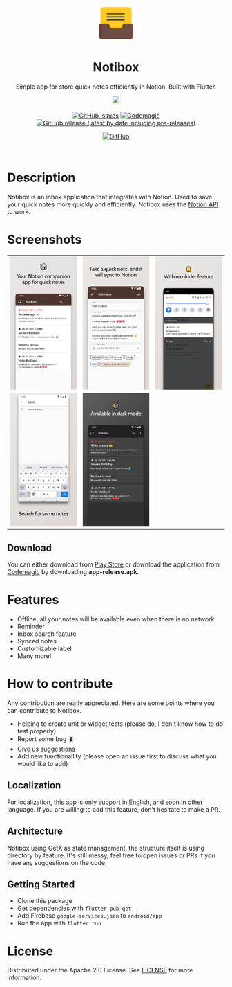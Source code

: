 <div align="center">
  <img width="80px" src="assets/logo/logo_light.svg">
  <h1>Notibox</h1>
  <p>Simple app for store quick notes efficiently in Notion. Built with Flutter.</p>
</div>

<div align="center">
<a href="#">
  <img width="150px" src="https://camo.githubusercontent.com/312337bc4c1fbc3fb62ec751bddfc5b61b8d0819c8e266c63ea35cd344f879ca/68747470733a2f2f6769746a6f75726e616c2e696f2f696d616765732f616e64726f69642d73746f72652d62616467652e706e67">
</a>
</div>
<br>
<div align="center">
  <a href="https://github.com/atticdev/Notibox/issues"><img alt="GitHub issues" src="https://img.shields.io/github/issues/atticdev/Notibox"></a>
  <a href="https://codemagic.io/apps/60f521280c5097fa1bfce8d5/60fbe739be21229f0a9ce310/latest_build"><img alt="Codemagic" src="https://api.codemagic.io/apps/60f521280c5097fa1bfce8d5/60fbe739be21229f0a9ce310/status_badge.svg"></a>
  <a href="https://github.com/atticdev/Notibox/releases"><img alt="GitHub release (latest by date including pre-releases)" src="https://img.shields.io/github/v/release/atticdev/Notibox?include_prereleases"></a>

  <a href=""><img alt="GitHub" src="https://img.shields.io/github/license/atticdev/Notibox"></a>
</div>

<br>

# Description
Notibox is an inbox application that integrates with Notion. Used to save your quick notes more quickly and efficiently. Notibox uses the [Notion API](https://developers.notion.com/) to work.

# Screenshots
<table >
  <tr>
    <td><img src="screenshots/0.png" width="441"/></td>
    <td><img src="screenshots/1.png" width="441"/></td>
    <td><img src="screenshots/2.png" width="441" /></td>
  </tr>
  <tr>
    <td><img src="screenshots/3.png" width="441"/></td>
    <td><img src="screenshots/4.png" width="441"/></td>
  </tr>
</table>

## Download

You can either download from [Play Store](#) or download the application from [Codemagic](https://codemagic.io/apps/60f521280c5097fa1bfce8d5/60fbe739be21229f0a9ce310/latest_build) by downloading **app-release.apk**.


# Features
- Offline, all your notes will be available even when there is no network
- Reminder
- Inbox search feature
- Synced notes
- Customizable label
- Many more!

# How to contribute
Any contribution are reatly appreciated. Here are some points where you can contribute to Notibox.
- Helping to create unit or widget tests (please do, I don't know how to do test properly)
- Report some bug 🪲
- Give us suggestions
- Add new functionallity (please open an issue first to discuss what you would like to add)

## Localization
For localization, this app is only support in English, and soon in other language. If you are willing to add this feature, don't hesitate to make a PR.

##  Architecture
Notibox using GetX as state management, the structure itself is using directory by feature. It's still messy, feel free to open issues or PRs if you have any suggestions on the code.

## Getting Started
- Clone this package
- Get dependencies with `flutter pub get`
- Add Firebase `google-services.json` to `android/app`
- Run the app with `flutter run`

# License
Distributed under the Apache 2.0 License. See [LICENSE](LICENSE) for more information.

